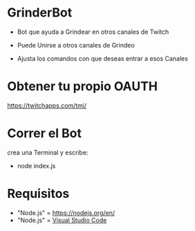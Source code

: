 # GrinderBot

- Bot que ayuda a Grindear en otros canales de Twitch

- Puede Unirse a otros canales de Grindeo

- Ajusta los comandos con que deseas entrar a esos Canales


# Obtener tu propio OAUTH
https://twitchapps.com/tmi/

# Correr el Bot
 crea una Terminal y escribe:
 - node index.js
 
 # Requisitos
 - "Node.js" = https://nodejs.org/en/
 - "Node.js" = [Visual Studio Code](https://code.visualstudio.com/download)
